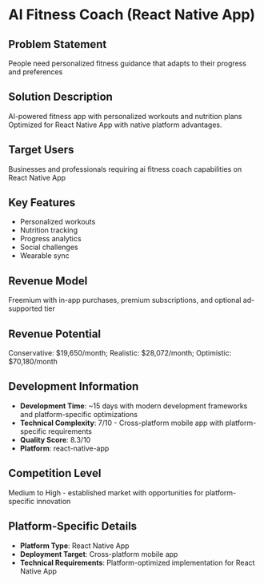 # AI Fitness Coach (React Native App)

## Problem Statement
People need personalized fitness guidance that adapts to their progress and preferences

## Solution Description
AI-powered fitness app with personalized workouts and nutrition plans Optimized for React Native App with native platform advantages.

## Target Users
Businesses and professionals requiring ai fitness coach capabilities on React Native App

## Key Features
- Personalized workouts
- Nutrition tracking
- Progress analytics
- Social challenges
- Wearable sync

## Revenue Model
Freemium with in-app purchases, premium subscriptions, and optional ad-supported tier

## Revenue Potential
Conservative: $19,650/month; Realistic: $28,072/month; Optimistic: $70,180/month

## Development Information
- **Development Time**: ~15 days with modern development frameworks and platform-specific optimizations
- **Technical Complexity**: 7/10 - Cross-platform mobile app with platform-specific requirements
- **Quality Score**: 8.3/10
- **Platform**: react-native-app

## Competition Level
Medium to High - established market with opportunities for platform-specific innovation

## Platform-Specific Details
- **Platform Type**: React Native App
- **Deployment Target**: Cross-platform mobile app
- **Technical Requirements**: Platform-optimized implementation for React Native App
